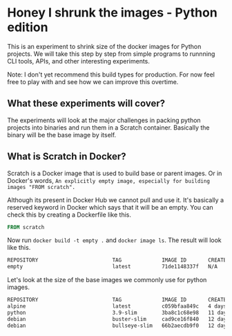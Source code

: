 # Honey I shrunk the images - Python edition

This is an experiment to shrink size of the docker images for Python projects. We will take this step by step from simple programs to runnning CLI tools, APIs, and other interesting experiments.

Note: I don't yet recommend this build types for production. For now feel free to play with and see how we can improve this overtime.

## What these experiments will cover?

The experiments will look at the major challenges in packing python projects into binaries and run them in a Scratch container. Basically the binary will be the base image by itself.

## What is Scratch in Docker?

Scratch is a Docker image that is used to build base or parent images. Or in Docker's words, `An explicitly empty image, especially for building images "FROM scratch".`

Although its present in Docker Hub we cannot pull and use it. It's basically a reserved keyword in Docker which says that it will be an empty. You can check this by creating a Dockerfile like this.

```dockerfile
FROM scratch
```

Now run `docker build -t empty .` and `docker image ls`.
The result will look like this.

```sh
REPOSITORY                        TAG             IMAGE ID       CREATED        SIZE
empty                             latest          71de1148337f   N/A            0B
```

Let's look at the size of the base images we commonly use for python images.

```sh
REPOSITORY                        TAG             IMAGE ID       CREATED        SIZE
alpine                            latest          c059bfaa849c   4 days ago     5.59MB
python                            3.9-slim        3ba8c1c68e98   11 days ago    122MB
debian                            buster-slim     cad9ce16f840   12 days ago    69.3MB
debian                            bullseye-slim   66b2aecdb9f0   12 days ago    80.4MB
```
